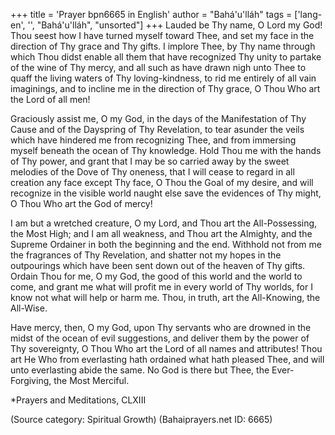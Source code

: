 +++
title = 'Prayer bpn6665 in English'
author = "Bahá'u'lláh"
tags = ['lang-en', '', "Bahá'u'lláh", "unsorted"]
+++
Lauded be Thy name, O Lord my God! Thou seest how I have turned myself toward Thee, and set my face in the direction of Thy grace and Thy gifts. I implore Thee, by Thy name through which Thou didst enable all them that have recognized Thy unity to partake of the wine of Thy mercy, and all such as have drawn nigh unto Thee to quaff the living waters of Thy loving-kindness, to rid me entirely of all vain imaginings, and to incline me in the direction of Thy grace, O Thou Who art the Lord of all men!

Graciously assist me, O my God, in the days of the Manifestation of Thy Cause and of the Dayspring of Thy Revelation, to tear asunder the veils which have hindered me from recognizing Thee, and from immersing myself beneath the ocean of Thy knowledge. Hold Thou me with the hands of Thy power, and grant that I may be so carried away by the sweet melodies of the Dove of Thy oneness, that I will cease to regard in all creation any face except Thy face, O Thou the Goal of my desire, and will recognize in the visible world naught else save the evidences of Thy might, O Thou Who art the God of mercy!

I am but a wretched creature, O my Lord, and Thou art the All-Possessing, the Most High; and I am all weakness, and Thou art the Almighty, and the Supreme Ordainer in both the beginning and the end. Withhold not from me the fragrances of Thy Revelation, and shatter not my hopes in the outpourings which have been sent down out of the heaven of Thy gifts. Ordain Thou for me, O my God, the good of this world and the world to come, and grant me what will profit me in every world of Thy worlds, for I know not what will help or harm me. Thou, in truth, art the All-Knowing, the All-Wise.

Have mercy, then, O my God, upon Thy servants who are drowned in the midst of the ocean of evil suggestions, and deliver them by the power of Thy sovereignty, O Thou Who art the Lord of all names and attributes! Thou art He Who from everlasting hath ordained what hath pleased Thee, and will unto everlasting abide the same. No God is there but Thee, the Ever-Forgiving, the Most Merciful.


*Prayers and Meditations, CLXIII

(Source category: Spiritual Growth)
(Bahaiprayers.net ID: 6665)
